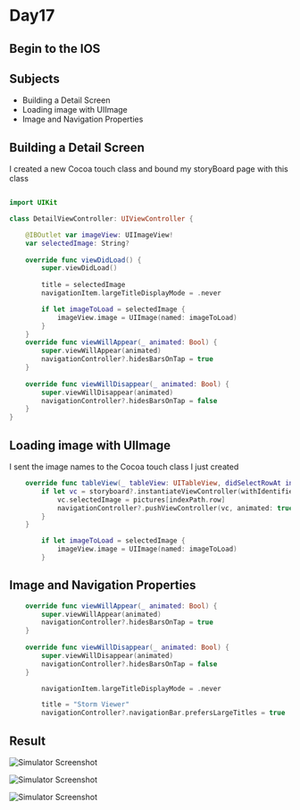 #  Day17

## Begin to the IOS

## Subjects

- Building a Detail Screen
- Loading image with UIImage
- Image and Navigation Properties

## Building a Detail Screen

I created a new Cocoa touch class and bound my storyBoard page with this class

```swift

import UIKit

class DetailViewController: UIViewController {

    @IBOutlet var imageView: UIImageView!
    var selectedImage: String?
    
    override func viewDidLoad() {
        super.viewDidLoad()
        
        title = selectedImage
        navigationItem.largeTitleDisplayMode = .never

        if let imageToLoad = selectedImage {
            imageView.image = UIImage(named: imageToLoad)
        }
    }
    override func viewWillAppear(_ animated: Bool) {
        super.viewWillAppear(animated)
        navigationController?.hidesBarsOnTap = true
    }
    
    override func viewWillDisappear(_ animated: Bool) {
        super.viewWillDisappear(animated)
        navigationController?.hidesBarsOnTap = false
    }
}
```
## Loading image with UIImage 

I sent the image names to the Cocoa touch class I just created 

```swift
    override func tableView(_ tableView: UITableView, didSelectRowAt indexPath: IndexPath) {
        if let vc = storyboard?.instantiateViewController(withIdentifier: "Detail") as? DetailViewController {
            vc.selectedImage = pictures[indexPath.row]
            navigationController?.pushViewController(vc, animated: true)
        }
    }
```

```swift
        if let imageToLoad = selectedImage {
            imageView.image = UIImage(named: imageToLoad)
        }
```

## Image and Navigation Properties

```swift
    override func viewWillAppear(_ animated: Bool) {
        super.viewWillAppear(animated)
        navigationController?.hidesBarsOnTap = true
    }
    
    override func viewWillDisappear(_ animated: Bool) {
        super.viewWillDisappear(animated)
        navigationController?.hidesBarsOnTap = false
    }
```

```swift
        navigationItem.largeTitleDisplayMode = .never
```

```swift
        title = "Storm Viewer"
        navigationController?.navigationBar.prefersLargeTitles = true
```

## Result

![Simulator Screenshot](https://github.com/Fred052/100DaysOfSwift/raw/main/images/Simulator%20Screenshot%20-%20iPhone%2015%20Pro%20-%202024-06-15%20at%2014.52.27.png)



![Simulator Screenshot](https://github.com/Fred052/100DaysOfSwift/raw/main/images/Simulator%20Screenshot%20-%20iPhone%2015%20Pro%20-%202024-06-15%20at%2014.52.17.png)



![Simulator Screenshot](https://github.com/Fred052/100DaysOfSwift/raw/main/images/Simulator%20Screenshot%20-%20iPhone%2015%20Pro%20-%202024-06-15%20at%2014.52.19.png)

